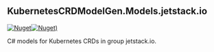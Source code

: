## KubernetesCRDModelGen.Models.jetstack.io
[![Nuget](https://img.shields.io/nuget/vpre/KubernetesCRDModelGen.Models.jetstack.io.svg?style=flat-square)](https://www.nuget.org/packages/KubernetesCRDModelGen.Models.jetstack.io)[![Nuget)](https://img.shields.io/nuget/dt/KubernetesCRDModelGen.Models.jetstack.io.svg?style=flat-square)](https://www.nuget.org/packages/KubernetesCRDModelGen.Models.jetstack.io)

C# models for Kubernetes CRDs in group jetstack.io.